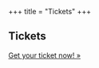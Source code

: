+++
title = "Tickets"
+++

<section class="row">
    <div class="main-container">
        <a id="top"></a>
        <main class="container generic">
            <div class="col-md-12 main">
                <h1>Tickets</h1>
                <p>
                    <a class="inner-link highlight" href="{{<param bookingurl>}}">Get your ticket now! &raquo;</a>
                </p>
            </div>
        </main>
    </div>
</section>